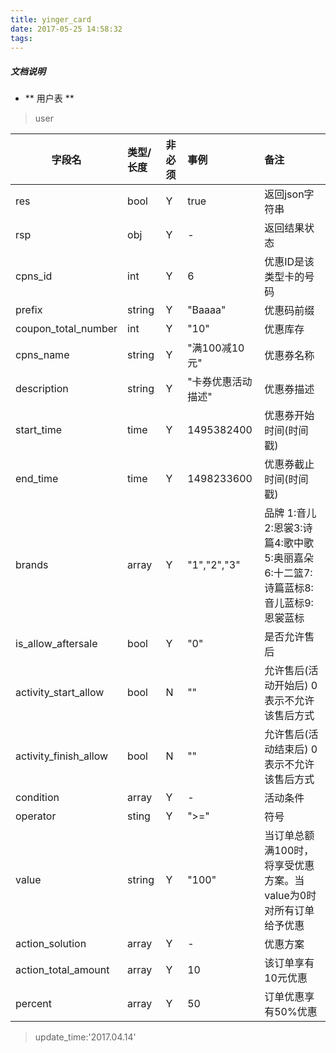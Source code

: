 ```yaml
---
title: yinger_card
date: 2017-05-25 14:58:32
tags:
---
```

##### 文档说明
-  ** 用户表 **
> user

| 字段名 | 类型/长度 | 非必须 | 事例 |备注 |
| -----|:-------|:-------|:-----|:--------|
| res | bool |  Y  | true | 返回json字符串 |
| rsp |  obj | Y | - | 返回结果状态 |
| cpns_id | int | Y | 6 | 优惠ID是该类型卡的号码 |
| prefix | string | Y | "Baaaa" | 优惠码前缀 |
| coupon_total_number | int | Y | "10" | 优惠库存 |
| cpns_name | string  | Y | "满100减10元" | 优惠券名称 |
| description | string | Y | "卡券优惠活动描述" | 优惠券描述 |
| start_time | time | Y | 1495382400 | 优惠券开始时间(时间戳) |
| end_time | time | Y | 1498233600 | 优惠券截止时间(时间戳) |
| brands | array | Y | "1","2","3" | 品牌 1:音儿2:恩裳3:诗篇4:歌中歌5:奥丽嘉朵6:十二篮7:诗篇蓝标8:音儿蓝标9:恩裳蓝标|
| is_allow_aftersale | bool | Y | "0" | 是否允许售后 |
| activity_start_allow | bool | N | "" | 允许售后(活动开始后) 0表示不允许该售后方式 |
| activity_finish_allow | bool | N | "" | 允许售后(活动结束后) 0表示不允许该售后方式 |
| condition | array | Y | - | 活动条件 |
| operator | sting | Y | ">=" | 符号 |
| value | string | Y | "100" | 当订单总额满100时，将享受优惠方案。当value为0时对所有订单给予优惠 |
| action_solution | array | Y | - | 优惠方案 |
| action_total_amount | array | Y | 10 | 该订单享有10元优惠 |
| percent | array | Y | 50 | 订单优惠享有50%优惠 |

> update_time:'2017.04.14'